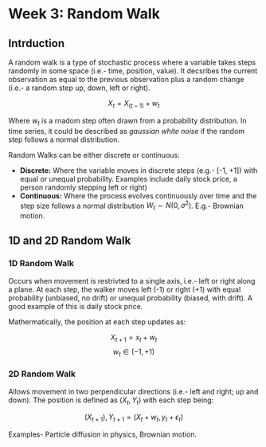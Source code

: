 # Week 3: Random Walk

## Intrduction
A random walk is a type of stochastic process where a variable takes steps randomly in some space (i.e.- time, position, value). It decsribes the current observation as equal to the previous observation plus a random change (i.e.- a random step up, down, left or right).

$$X_t= X_(t-1) + w_t$$

Where $w_t$ is a rnadom step often drawn from a probability distribution. In time series, it could be described as _gaussian white noise_ if the random step follows a normal distribution.

Random Walks can be either discrete or continuous:
- **Discrete:** Where the variable moves in discrete steps (e.g.- [-1, +1]) with equal or unequal probability. Examples include daily stock price, a person randomly stepping left or right)
- **Continuous:** Where the process evolves continuously over time and the step size follows a normal distribution $W_t \sim N(0, \sigma^2)$. E.g.- Brownian motion.

## 1D and 2D Random Walk
### 1D Random Walk
Occurs when movement is restrivted to a single axis, i.e.- left or right along a plane. At each step, the walker moves left (-1) or right (+1) with equal probability (unbiased, no drift) or unequal probability (biased, with drift). A good example of this is daily stock price.

Mathermatically, the position at each step updates as:

$$X_{t+1}= x_t + w_t$$ 
$$w_t \in (-1, +1)$$

### 2D Random Walk
Allows movement in two perpendicular directions (i.e.- left and right; up and down). The position is defined as $(X_t, Y_t)$ with each step being:

$$(X_{t+1}), Y_{t+1}= (X_t + w_t, y_t + \epsilon_t)$$

Examples- Particle diffusion in physics, Brownian motion.

